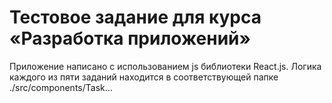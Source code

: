 # Тестовое задание для курса «Разработка приложений»
Приложение написано с использованием js библиотеки React.js.
Логика каждого из пяти заданий находится в соответствующей папке ./src/components/Task...
